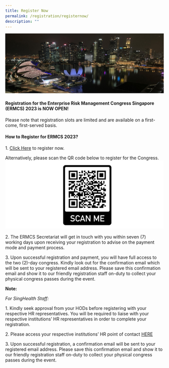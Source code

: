 ```yaml
---
title: Register Now
permalink: /registration/registernow/
description: ""
---
```

![](/images/ERMCS%20Website%20eBanner2_test.jpg)

#### **Registration for the Enterprise Risk Management Congress Singapore (ERMCS) 2023 is NOW OPEN!**

Please note that registration slots are limited and are available on a first-come, first-served basis.  

#### **How to Register for ERMCS 2023?**

1\. [Click Here](https://form.gov.sg/642282ea72f46900113b80f3) to register now. 

Alternatively, please scan the QR code below to register for the Congress.
![](/images/ermcs-website-registration-qr-code-3.JPG)

2\. The ERMCS Secretariat will get in touch with you within seven (7) working days upon receiving your registration to advise on the payment mode and payment process.

3\. Upon successful registration and payment, you will have full access to the two (2)-day congress. Kindly look out for the confirmation email which will be sent to your registered email address. Please save this confirmation email and show it to our friendly registration staff on-duty to collect your physical congress passes during the event.

   

**Note:**

*For SingHealth Staff:*

1\. Kindly seek approval from your HODs before registering with your respective HR representatives. You will be required to liaise with your respective institutions’ HR representatives in order to complete your registration.

2\. Please access your respective institutions’ HR point of contact [HERE](/files/registration%20instructions%20for%20singhealth%20institutions%20(as%20at%204%20apr).pdf)

3\. Upon successful registration, a confirmation email will be sent to your registered email address. Please save this confirmation email and show it to our friendly registration staff on-duty to collect your physical congress passes during the event.